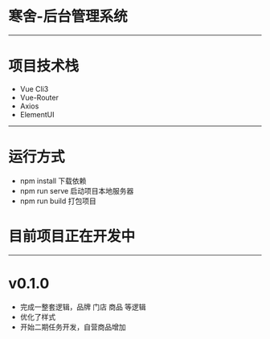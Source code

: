 # 寒舍-后台管理系统
***
# 项目技术栈
* Vue Cli3
* Vue-Router
* Axios
* ElementUI
***
# 运行方式
- npm install 下载依赖
- npm run serve 启动项目本地服务器
- npm run build 打包项目

# 目前项目正在开发中
***
# v0.1.0
* 完成一整套逻辑，品牌 门店 商品 等逻辑
* 优化了样式
* 开始二期任务开发，自营商品增加